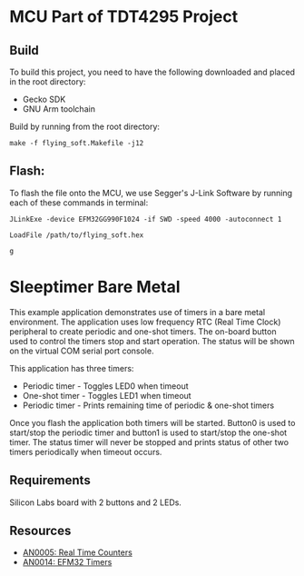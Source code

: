 # MCU Part of TDT4295 Project

## Build

To build this project, you need to have the following downloaded and placed in the root directory:

- Gecko SDK
- GNU Arm toolchain

Build by running from the root directory:

```
make -f flying_soft.Makefile -j12
```

## Flash:

To flash the file onto the MCU, we use Segger's J-Link Software by running each of these commands in terminal:

```
JLinkExe -device EFM32GG990F1024 -if SWD -speed 4000 -autoconnect 1
```

```
LoadFile /path/to/flying_soft.hex
```

```
g
```

# Sleeptimer Bare Metal

This example application demonstrates use of timers in a bare metal environment. The application uses low frequency RTC (Real Time Clock) peripheral to create periodic and one-shot timers. The on-board button used to control the timers stop and start operation. The status will be shown on the virtual COM serial port console.

This application has three timers:

- Periodic timer - Toggles LED0 when timeout
- One-shot timer - Toggles LED1 when timeout
- Periodic timer - Prints remaining time of periodic & one-shot timers

Once you flash the application both timers will be started. Button0 is used to start/stop the periodic timer and button1 is used to start/stop the one-shot timer. The status timer will never be stopped and prints status of other two timers periodically when timeout occurs.

## Requirements

Silicon Labs board with 2 buttons and 2 LEDs.

## Resources

- [AN0005: Real Time Counters](https://www.silabs.com/documents/public/application-notes/AN0005-EFM32-RTC.pdf)
- [AN0014: EFM32 Timers](https://www.silabs.com/documents/public/application-notes/AN0014.pdf)
